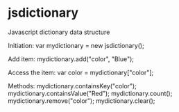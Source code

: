 # jsdictionary
Javascript dictionary data structure

Initiation: 
var mydictionary = new jsdictionary();

Add item:
mydictionary.add("color", "Blue");

Access the item: 
var color = mydictionary["color"];

Methods: 
mydictionary.containsKey("color"); 
mydictionary.containsValue("Red"); 
mydictionary.count(); 
mydictionary.remove("color"); 
mydictionary.clear();

